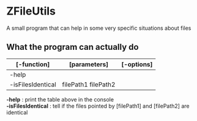 # ZFileUtils

A small program that can help in some very specific situations about files

## What the program can actually do
|    [-function]    |      [parameters]      | [-options] |
|-------------------|------------------------|------------|
|       -help       |                        |            |
| -isFilesIdentical |   filePath1 filePath2  |            |

**-help** : print the table above in the console\
**-isFilesIdentical** : tell if the files pointed by [filePath1] and [filePath2] are identical